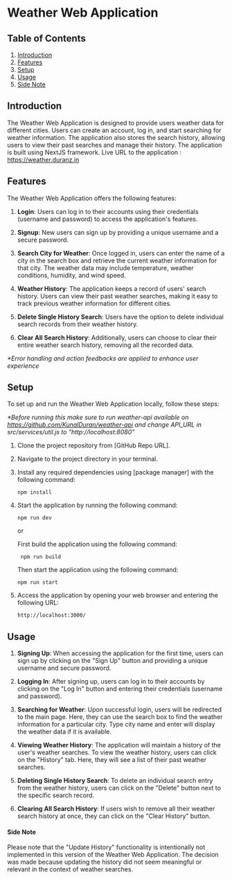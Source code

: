 # Weather Web Application


## Table of Contents

1. [Introduction](#introduction)
2. [Features](#features)
3. [Setup](#setup)
4. [Usage](#usage)
5. [Side Note](#side-note)

## Introduction

The Weather Web Application is designed to provide users weather data for different cities. Users can create an account, log in, and start searching for weather information. The application also stores the search history, allowing users to view their past searches and manage their history.
The application is built using NextJS framework.
Live URL to the application : https://weather.duranz.in

## Features

The Weather Web Application offers the following features:

1. **Login**: Users can log in to their accounts using their credentials (username and password) to access the application's features.

2. **Signup**: New users can sign up by providing a unique username and a secure password.

3. **Search City for Weather**: Once logged in, users can enter the name of a city in the search box and retrieve the current weather information for that city. The weather data may include temperature, weather conditions, humidity, and wind speed.

4. **Weather History**: The application keeps a record of users' search history. Users can view their past weather searches, making it easy to track previous weather information for different cities.

5. **Delete Single History Search**: Users have the option to delete individual search records from their weather history.

6. **Clear All Search History**: Additionally, users can choose to clear their entire weather search history, removing all the recorded data.

*\*Error handling and action feedbacks are applied to enhance user experience*

## Setup

To set up and run the Weather Web Application locally, follow these steps:

*\*Before running this make sure to run weather-api available on https://github.com/KunalDuran/weather-api and change API_URL in src/services/util.js to "http://localhost:8080"*
1. Clone the project repository from [GitHub Repo URL].

2. Navigate to the project directory in your terminal.

3. Install any required dependencies using [package manager] with the following command:
   ```
   npm install
   ```

4. Start the application by running the following command:
   ```
   npm run dev
   ```
   or 
   
   First build the application using the following command:
   ```
    npm run build
    ```
    Then start the application using the following command:
    ```
   npm run start
   ```

5. Access the application by opening your web browser and entering the following URL:
   ```
   http://localhost:3000/
   ```

## Usage

1. **Signing Up**: When accessing the application for the first time, users can sign up by clicking on the "Sign Up" button and providing a unique username and secure password.

2. **Logging In**: After signing up, users can log in to their accounts by clicking on the "Log In" button and entering their credentials (username and password).

3. **Searching for Weather**: Upon successful login, users will be redirected to the main page. Here, they can use the search box to find the weather information for a particular city. Type city name and enter will display the weather data if it is available.

4. **Viewing Weather History**: The application will maintain a history of the user's weather searches. To view the weather history, users can click on the "History" tab. Here, they will see a list of their past weather searches.

5. **Deleting Single History Search**: To delete an individual search entry from the weather history, users can click on the "Delete" button next to the specific search record.

6. **Clearing All Search History**: If users wish to remove all their weather search history at once, they can click on the "Clear History" button.

#### Side Note

Please note that the "Update History" functionality is intentionally not implemented in this version of the Weather Web Application. The decision was made because updating the history did not seem meaningful or relevant in the context of weather searches.
